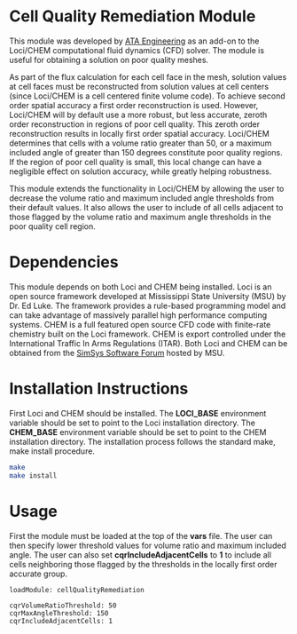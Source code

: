 # Cell Quality Remediation Module
This module was developed by [ATA Engineering](http://www.ata-e.com) as an 
add-on to the Loci/CHEM computational fluid dynamics (CFD) solver. The module 
is useful for obtaining a solution on poor quality meshes. 

As part of 
the flux calculation for each cell face in the mesh, solution values 
at cell faces must be reconstructed from solution values at cell 
centers (since Loci/CHEM is a cell centered finite volume code). To 
achieve second order spatial accuracy a first order reconstruction 
is used. However, Loci/CHEM will by default use a more robust, but 
less accurate, zeroth order reconstruction in regions of poor cell 
quality. This zeroth order reconstruction results in locally first order
spatial accuracy. Loci/CHEM determines that cells with a volume ratio 
greater than 50, or a maximum included angle of greater than 150 degrees
constitute poor quality regions. If the region of poor cell quality is small, this local change can have a negligible effect on solution accuracy, while greatly helping robustness.

This module extends the functionality in Loci/CHEM by allowing the 
user to decrease the volume ratio and maximum included angle thresholds
from their default values. It also allows the user to include of all 
cells adjacent to those flagged by the volume ratio and maximum angle 
thresholds in the poor quality cell region. 


# Dependencies
This module depends on both Loci and CHEM being installed. Loci is an open
source framework developed at Mississippi State University (MSU) by Dr. Ed 
Luke. The framework provides a rule-based programming model and can take 
advantage of massively parallel high performance computing systems. CHEM is a 
full featured open source CFD code with finite-rate chemistry built on the Loci 
framework. CHEM is export controlled under the International Traffic In Arms 
Regulations (ITAR). Both Loci and CHEM can be obtained from the 
[SimSys Software Forum](http://www.simcenter.msstate.edu) hosted by MSU.

# Installation Instructions
First Loci and CHEM should be installed. The **LOCI_BASE** environment
variable should be set to point to the Loci installation directory. The 
**CHEM_BASE** environment variable should be set to point to the CHEM 
installation directory. The installation process follows the standard 
make, make install procedure.

```bash
make
make install
```

# Usage
First the module must be loaded at the top of the **vars** file. 
The user can then specify lower threshold values for volume ratio and
maximum included angle. The user can also set 
**cqrIncludeAdjacentCells** to **1** to include all cells neighboring
those flagged by the thresholds in the locally first order accurate
group.

```
loadModule: cellQualityRemediation

cqrVolumeRatioThreshold: 50
cqrMaxAngleThreshold: 150
cqrIncludeAdjacentCells: 1
```

